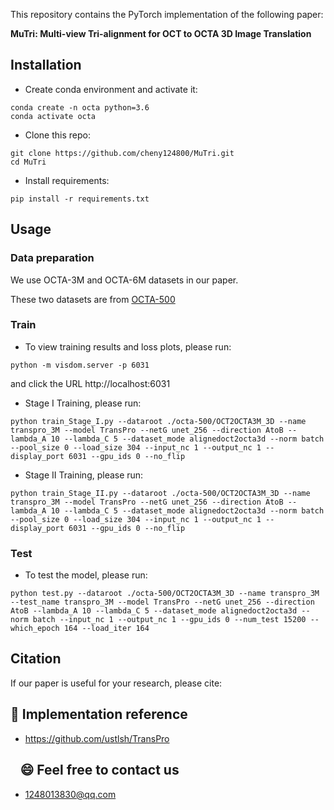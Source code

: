 This repository contains the PyTorch implementation of the following paper:

**MuTri: Multi-view Tri-alignment for OCT to OCTA 3D Image Translation**

## Installation

- Create conda environment and activate it:
```
conda create -n octa python=3.6
conda activate octa
```
- Clone this repo:
```
git clone https://github.com/cheny124800/MuTri.git
cd MuTri
```

- Install requirements:
```
pip install -r requirements.txt
```

## Usage
### Data preparation
We use OCTA-3M and OCTA-6M datasets in our paper. 

These two datasets are from [OCTA-500](https://ieee-dataport.org/open-access/octa-500)


### Train 
- To view training results and loss plots, please run:
```
python -m visdom.server -p 6031
```
and click the URL http://localhost:6031

- Stage I Training, please run:
```
python train_Stage_I.py --dataroot ./octa-500/OCT2OCTA3M_3D --name transpro_3M --model TransPro --netG unet_256 --direction AtoB --lambda_A 10 --lambda_C 5 --dataset_mode alignedoct2octa3d --norm batch --pool_size 0 --load_size 304 --input_nc 1 --output_nc 1 --display_port 6031 --gpu_ids 0 --no_flip
```

- Stage II Training, please run:
```
python train_Stage_II.py --dataroot ./octa-500/OCT2OCTA3M_3D --name transpro_3M --model TransPro --netG unet_256 --direction AtoB --lambda_A 10 --lambda_C 5 --dataset_mode alignedoct2octa3d --norm batch --pool_size 0 --load_size 304 --input_nc 1 --output_nc 1 --display_port 6031 --gpu_ids 0 --no_flip
```

### Test
- To test the model, please run:
```
python test.py --dataroot ./octa-500/OCT2OCTA3M_3D --name transpro_3M --test_name transpro_3M --model TransPro --netG unet_256 --direction AtoB --lambda_A 10 --lambda_C 5 --dataset_mode alignedoct2octa3d --norm batch --input_nc 1 --output_nc 1 --gpu_ids 0 --num_test 15200 --which_epoch 164 --load_iter 164
```


## Citation
If our paper is useful for your research, please cite:


## :rocket: Implementation reference
  - https://github.com/ustlsh/TransPro


## &ensp; :smile: Feel free to contact us
  - 1248013830@qq.com

